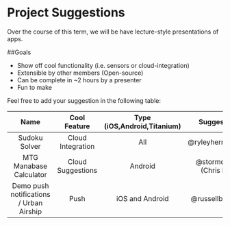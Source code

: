 Project Suggestions
===================

Over the course of this term, we will be have lecture-style presentations of apps. 

##Goals
* Show off cool functionality (i.e. sensors or cloud-integration)
* Extensible by other members (Open-source)
* Can be complete in ~2 hours by a presenter
* Fun to make

Feel free to add your suggestion in the following table:

| Name | Cool Feature | Type (iOS,Android,Titanium) | Suggester |
| :------: | :----------------: | :-------------------------------------: | :-------------: |
| Sudoku Solver | Cloud Integration | All | @ryleyherrington |
| MTG Manabase Calculator | Cloud Suggestions | Android | @stormcynk (Chris K.)|
| Demo push notifications / Urban Airship | Push | iOS and Android | @russellbarnes |
 


